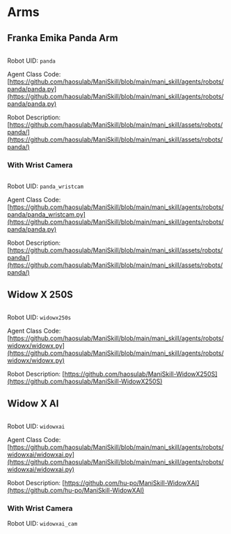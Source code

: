 # Arms

## Franka Emika Panda Arm

```{figure} ../images/panda.png
```

Robot UID: `panda`

Agent Class Code: [https://github.com/haosulab/ManiSkill/blob/main/mani_skill/agents/robots/panda/panda.py](https://github.com/haosulab/ManiSkill/blob/main/mani_skill/agents/robots/panda/panda.py)

Robot Description: [https://github.com/haosulab/ManiSkill/blob/main/mani_skill/assets/robots/panda/](https://github.com/haosulab/ManiSkill/blob/main/mani_skill/assets/robots/panda/)

### With Wrist Camera

```{figure} ../images/panda_wristcam.png
```

Robot UID: `panda_wristcam`

Agent Class Code: [https://github.com/haosulab/ManiSkill/blob/main/mani_skill/agents/robots/panda/panda_wristcam.py](https://github.com/haosulab/ManiSkill/blob/main/mani_skill/agents/robots/panda/panda.py)

Robot Description: [https://github.com/haosulab/ManiSkill/blob/main/mani_skill/assets/robots/panda/](https://github.com/haosulab/ManiSkill/blob/main/mani_skill/assets/robots/panda/)

## Widow X 250S

```{figure} ../images/widowx250s.png
```

Robot UID: `widowx250s`

Agent Class Code: [https://github.com/haosulab/ManiSkill/blob/main/mani_skill/agents/robots/widowx/widowx.py](https://github.com/haosulab/ManiSkill/blob/main/mani_skill/agents/robots/widowx/widowx.py)

Robot Description: [https://github.com/haosulab/ManiSkill-WidowX250S](https://github.com/haosulab/ManiSkill-WidowX250S)

## Widow X AI

```{figure} ../images/widowxai.png
```

Robot UID: `widowxai`

Agent Class Code: [https://github.com/haosulab/ManiSkill/blob/main/mani_skill/agents/robots/widowxai/widowxai.py](https://github.com/haosulab/ManiSkill/blob/main/mani_skill/agents/robots/widowxai/widowxai.py)

Robot Description: [https://github.com/hu-po/ManiSkill-WidowXAI](https://github.com/hu-po/ManiSkill-WidowXAI)

### With Wrist Camera

Robot UID: `widowxai_cam`